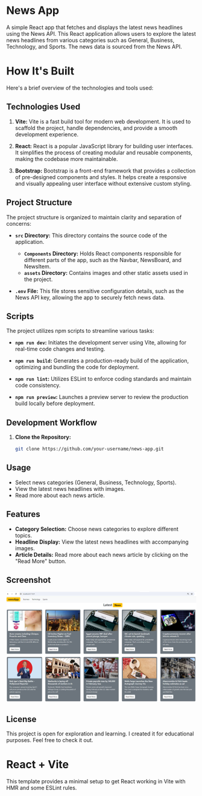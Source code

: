 # News App

A simple React app that fetches and displays the latest news headlines using the News API. This React application allows users to explore the latest news headlines from various categories such as General, Business, Technology, and Sports. The news data is sourced from the News API.

# How It's Built

Here's a brief overview of the technologies and tools used:

## Technologies Used

1. **Vite:** Vite is a fast build tool for modern web development. It is used to scaffold the project, handle dependencies, and provide a smooth development experience.

2. **React:** React is a popular JavaScript library for building user interfaces. It simplifies the process of creating modular and reusable components, making the codebase more maintainable.

3. **Bootstrap:** Bootstrap is a front-end framework that provides a collection of pre-designed components and styles. It helps create a responsive and visually appealing user interface without extensive custom styling.

## Project Structure

The project structure is organized to maintain clarity and separation of concerns:

- **`src` Directory:** This directory contains the source code of the application.

  - **`Components` Directory:** Holds React components responsible for different parts of the app, such as the Navbar, NewsBoard, and NewsItem.
  - **`assets` Directory:** Contains images and other static assets used in the project.

- **`.env` File:** This file stores sensitive configuration details, such as the News API key, allowing the app to securely fetch news data.

## Scripts

The project utilizes npm scripts to streamline various tasks:

- **`npm run dev`:** Initiates the development server using Vite, allowing for real-time code changes and testing.

- **`npm run build`:** Generates a production-ready build of the application, optimizing and bundling the code for deployment.

- **`npm run lint`:** Utilizes ESLint to enforce coding standards and maintain code consistency.

- **`npm run preview`:** Launches a preview server to review the production build locally before deployment.

## Development Workflow

1. **Clone the Repository:**
   ```bash
   git clone https://github.com/your-username/news-app.git
   ```

## Usage

- Select news categories (General, Business, Technology, Sports).
- View the latest news headlines with images.
- Read more about each news article.

## Features

- **Category Selection:** Choose news categories to explore different topics.
- **Headline Display:** View the latest news headlines with accompanying images.
- **Article Details:** Read more about each news article by clicking on the "Read More" button.

## Screenshot

![newsApp Screenshot](src\assets\Screenshot-newsAp.png)

## License

This project is open for exploration and learning. I created it for educational purposes. Feel free to check it out.

# React + Vite

This template provides a minimal setup to get React working in Vite with HMR and some ESLint rules.
